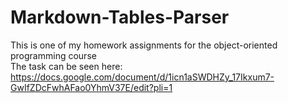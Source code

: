 # Markdown-Tables-Parser
This is one of my homework assignments for the object-oriented programming course<br>
The task can be seen here:<br>
https://docs.google.com/document/d/1icn1aSWDHZy_17Ikxum7-GwIfZDcFwhAFao0YhmV37E/edit?pli=1
